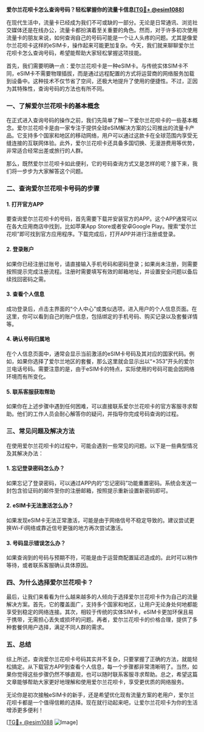 **爱尔兰花呗卡怎么查询号码？轻松掌握你的流量卡信息[[TG💪+ @esim1088](https://t.me/s/esim1088)]**

在现代生活中，流量卡已经成为我们不可或缺的一部分。无论是日常通讯、浏览社交媒体还是在线办公，流量卡都扮演着至关重要的角色。然而，对于许多初次使用流量卡的朋友来说，如何查询自己的号码可能是一个让人头疼的问题。尤其是像爱尔兰花呗卡这样的eSIM卡，操作起来可能更加复杂。今天，我们就来聊聊爱尔兰花呗卡怎么查询号码，希望能帮助大家轻松掌握这项技能。

首先，我们需要明确一点：爱尔兰花呗卡是一种eSIM卡。与传统实体SIM卡不同，eSIM卡不需要物理插拔，而是通过远程配置的方式将运营商的网络服务加载到设备中。这种技术不仅节省了空间，还极大地提升了使用的便捷性。不过，正因为其特殊性，查询号码的方法也有所不同。

### **一、了解爱尔兰花呗卡的基本概念**

在正式进入查询号码的操作之前，我们先简单了解一下爱尔兰花呗卡的一些基本概念。爱尔兰花呗卡是由一家专注于提供全球eSIM解决方案的公司推出的流量卡产品。它支持多个国家和地区的移动网络，用户可以通过这款卡在全球范围内享受无缝连接的互联网体验。此外，爱尔兰花呗卡还具备多国切换、无漫游费用等优势，非常适合经常出差或旅行的人群。

那么，既然爱尔兰花呗卡如此便利，它的号码查询方式又是怎样的呢？接下来，我们将一步步为大家解答这个问题。

### **二、查询爱尔兰花呗卡号码的步骤**

#### **1. 打开官方APP**
要查询爱尔兰花呗卡的号码，首先需要下载并安装官方的APP。这个APP通常可以在各大应用商店中找到，比如苹果App Store或者安卓Google Play。搜索“爱尔兰花呗”即可找到官方应用程序。下载完成后，打开APP并进行注册或登录。

#### **2. 登录账户**
如果你已经注册过账号，请直接输入手机号码和密码登录；如果尚未注册，则需要按照提示完成注册流程。注册时需要填写有效的邮箱地址，并设置安全问题以备后续找回密码之需。

#### **3. 查看个人信息**
成功登录后，点击主界面的“个人中心”或类似选项，进入用户的个人信息页面。在这里，你可以看到自己的账户信息，包括绑定的手机号码、购买记录以及套餐详情等。

#### **4. 确认号码归属地**
在个人信息页面中，通常会显示当前激活的eSIM卡号码及其对应的国家代码。例如，如果你选择了爱尔兰地区的套餐，那么这里就会显示出以“+353”开头的爱尔兰电话号码。需要注意的是，由于eSIM卡的特点，实际使用的号码可能会因网络环境而有所变化。

#### **5. 联系客服获取帮助**
如果你在上述步骤中遇到任何困难，可以直接联系爱尔兰花呗卡的官方客服寻求帮助。他们的工作人员会耐心解答你的疑问，并指导你完成号码查询的过程。

### **三、常见问题及解决方法**

在使用爱尔兰花呗卡的过程中，可能会遇到一些常见的问题。以下是一些典型情况及其解决办法：

#### **1. 忘记登录密码怎么办？**
如果忘记了登录密码，可以通过APP内的“忘记密码”功能重置密码。系统会发送一封包含验证码的邮件至你的注册邮箱，按照提示重新设置新密码即可。

#### **2. eSIM卡无法激活怎么办？**
如果发现eSIM卡无法正常激活，可能是由于网络信号不稳定导致的。建议尝试更换Wi-Fi网络或靠近信号更强的地方再次尝试激活。

#### **3. 号码显示错误怎么办？**
如果查询到的号码与预期不符，可能是由于运营商配置延迟造成的。此时可以稍作等待，或者联系客服确认具体原因。

### **四、为什么选择爱尔兰花呗卡？**

最后，让我们来看看为什么越来越多的人倾向于选择爱尔兰花呗卡作为自己的流量解决方案。首先，它的覆盖面广，支持多个国家和地区，让用户无论身处何地都能享受到稳定的网络连接。其次，相较于传统的实体SIM卡，eSIM卡更加环保且易于携带，无需担心丢失或损坏的问题。再者，爱尔兰花呗卡的价格合理，提供了多种套餐供用户选择，满足不同人群的需求。

### **五、总结**

综上所述，查询爱尔兰花呗卡号码其实并不复杂，只要掌握了正确的方法，就能轻松搞定。从下载官方APP到查看个人信息，每一个步骤都非常清晰明了。当然，如果你觉得这些步骤仍然不够直观，也可以随时联系客服寻求帮助。总之，希望这篇文章能够帮助大家更好地理解和使用爱尔兰花呗卡，享受更优质的网络服务。

无论你是初次接触eSIM卡的新手，还是希望优化现有流量方案的老用户，爱尔兰花呗卡都是一个值得信赖的选择。现在就行动起来吧，让爱尔兰花呗卡为你的生活增添更多便利！

[[TG💪+ @esim1088](https://t.me/s/esim1088) ![Image](https://i.postimg.cc/4NQfJmqS/Snipaste-2025-05-13-00-14-12.png)]